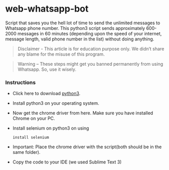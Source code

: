 # web-whatsapp-bot
Script that saves you the hell lot of time to send the unlimited messages to Whatsapp phone number. This python3 script sends approximately 600-2000 messages in 60 minutes (depending upon the speed of your internet, message length, valid phone number in the list) without doing anything.

   >Disclaimer - This article is for education purpose only. We didn’t share any blame for the misuse of this program.

   >Warning – These steps might get you banned permanently from using Whatsapp. So, use it wisely.

### Instructions

* Click here to download [python3](https://www.python.org/downloads/).

* Install python3 on your operating system.

* Now get the chrome driver from here. Make sure you have installed Chrome on your PC.

* Install selenium on python3 on using

  `install selenium`


* Important: Place the chrome driver with the script(both should be in the same folder).

* Copy the code to your IDE (we used Sublime Text 3)
